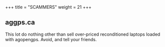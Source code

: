 +++
title = "SCAMMERS"
weight = 21
+++

## aggps.ca

This lot do nothing other than sell over-priced reconditioned laptops loaded
with agopengps. Avoid, and tell your friends.
